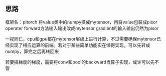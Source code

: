 ## 思路
框架名：pitorch
将value类中的numpy换成mytensor，再将value包装成pisor
operater forward方法输入输出改成mytensor   gradient的输入输出仍然为pisor

一视同仁，cpu和gpu都在mytensor层级上进行计算，不过需要确保mytensor已经实现了相应运算的前端。若对于某些简单功能实在懒得实现，可以先转成numpy，算完之后再转回来

若要搞梯度的梯度，需要将conv和pool的backward当算子实现，或许可以先不管